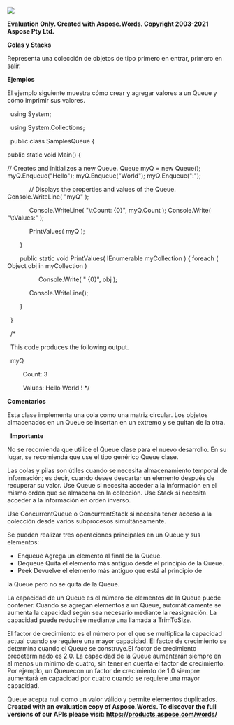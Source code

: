 ﻿![](6\_ColasStacks.001.png)

**Evaluation Only. Created with Aspose.Words. Copyright 2003-2021 Aspose Pty Ltd.**

**Colas y Stacks** 

Representa una colección de objetos de tipo primero en entrar, primero en salir. 

**Ejemplos** 

El ejemplo siguiente muestra cómo crear y agregar valores a un Queue y cómo imprimir sus valores. 

` `using System; 

` `using System.Collections; 

` `public class SamplesQueue  { 

public static void Main()  { 

// Creates and initializes a new Queue. Queue myQ = new Queue(); myQ.Enqueue("Hello"); myQ.Enqueue("World"); myQ.Enqueue("!"); 

`       `// Displays the properties and values of the Queue.        Console.WriteLine( "myQ" ); 

`       `Console.WriteLine( "\tCount:    {0}", myQ.Count );        Console.Write( "\tValues:" ); 

`       `PrintValues( myQ ); 

`    `} 

`    `public static void PrintValues( IEnumerable myCollection )  {        foreach ( Object obj in myCollection ) 

`          `Console.Write( "    {0}", obj ); 

`       `Console.WriteLine(); 

`    `} 

` `} 

` `/\*  

` `This code produces the following output. 

` `myQ 

`     `Count:    3 

`     `Values:    Hello    World    ! \*/  

**Comentarios** 

Esta clase implementa una cola como una matriz circular. Los objetos almacenados en un Queue se insertan en un extremo y se quitan de la otra. 

` `**Importante** 

No se recomienda que utilice el Queue clase para el nuevo desarrollo. En su lugar, se recomienda que use el tipo genérico Queue<T> clase.  

Las colas y pilas son útiles cuando se necesita almacenamiento temporal de información; es decir, cuando desee descartar un elemento después de recuperar su valor. Use Queue si necesita acceder a la información en el mismo orden que se almacena en la colección. Use Stack si necesita acceder a la información en orden inverso.  

Use ConcurrentQueue<T> o ConcurrentStack<T> si necesita tener acceso a la colección desde varios subprocesos simultáneamente. 

Se pueden realizar tres operaciones principales en un Queue y sus elementos: 

- Enqueue Agrega un elemento al final de la Queue. 
- Dequeue Quita el elemento más antiguo desde el principio de la Queue. 
- Peek Devuelve el elemento más antiguo que está al principio de 

la Queue pero no se quita de la Queue. 

La capacidad de un Queue es el número de elementos de la Queue puede contener. Cuando se agregan elementos a un Queue, automáticamente se aumenta la capacidad según sea necesario mediante la reasignación. La capacidad puede reducirse mediante una llamada a TrimToSize. 

El factor de crecimiento es el número por el que se multiplica la capacidad actual cuando se requiere una mayor capacidad. El factor de crecimiento se determina cuando el Queue se construye.El factor de crecimiento predeterminado es 2.0. La capacidad de la Queue aumentarán siempre en al menos un mínimo de cuatro, sin tener en cuenta el factor de crecimiento. Por ejemplo, un Queuecon un factor de crecimiento de 1.0 siempre aumentará en capacidad por cuatro cuando se requiere una mayor capacidad. 

Queue acepta null como un valor válido y permite elementos duplicados. 
**Created with an evaluation copy of Aspose.Words. To discover the full versions of our APIs please visit: https://products.aspose.com/words/**
